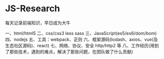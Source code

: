 # JS-Research
每天记录前端知识，早日成为大牛


一、html/html5 
二、css/css3 less sass
三、JavaScript(es5/es6/dom/bom)
四、nodejs
五、工具：webpack、正则
六、框架源码(lodash、axios、vue(及生态社区源码)、react)
七、网络、协议、安全 http/http2 等
八、工作经历(用到了那些技术，遇到的难点，解决了那些问题，在团队做了什么贡献)
